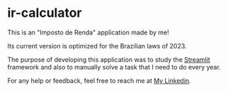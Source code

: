# ir-calculator

This is an "Imposto de Renda" application made by me!

Its current version is optimized for the Brazilian laws of 2023.

The purpose of developing this application was to study the [Streamlit](https://streamlit.io/) framework and also to manually solve a task that I need to do every year.

For any help or feedback, feel free to reach me at [My Linkedin](https://www.linkedin.com/in/soumessias/).
